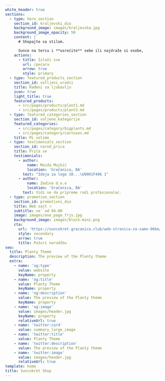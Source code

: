 ```yaml
---
white_header: true
sections:
  - type: hero_section
    section_id: kraljevski_dio
    background_image: images/kraljevska.jpg
    background_image_opacity: 50
    content: |
      # Shopajte sa stilom.

      Sunce na tercu i **usrećite** sebe ili najdraže si osobe,
    actions:
      - title: Izloži sve
        url: /pecara
        arrow: true
        style: primary
  - type: featured_products_section
    section_id: volljeni_uradci
    title: Rađeni sa ljubavlju
    icon: true
    light_title: true
    featured_products:
      - src/pages/products/plant1.md
      - src/pages/products/plant3.md
  - type: featured_categories_section
    section_id: voljene_kategorije
    featured_categories:
      - src/pages/category/bigplants.md
      - src/pages/category/cactuses.md
    title: Mi volimo
  - type: testimonials_section
    section_id: narod_prica
    title: Priča se
    testimonials:
      - author:
          name: Maida Mujkić
          location: 'Gračanica, BA'
        text: "Ideja za logo 10...\U0001F496 1"
      - author:
          name: Zedina d.o.o
          location: 'Gračanica, BA'
        text: Vidi se da pripreme radi profesionalac.
  - type: promotion_section
    section_id: promotivni_dio
    title: Web sajt ⭐
    subtitle: ve' od 94.00
    image: images/one_page_frjs.jpg
    background_image: images/block-mini.png
    cta:
      url: 'https://suncokret.gracanica.club/web-stranica-za-samo-96km/'
      style: secondary
      arrow: true
      title: Požuri narudžbu
seo:
  title: Planty Theme
  description: The preview of the Planty theme
  extra:
    - name: 'og:type'
      value: website
      keyName: property
    - name: 'og:title'
      value: Planty Theme
      keyName: property
    - name: 'og:description'
      value: The preview of the Planty theme
      keyName: property
    - name: 'og:image'
      value: images/header.jpg
      keyName: property
      relativeUrl: true
    - name: 'twitter:card'
      value: summary_large_image
    - name: 'twitter:title'
      value: Planty Theme
    - name: 'twitter:description'
      value: The preview of the Planty theme
    - name: 'twitter:image'
      value: images/header.jpg
      relativeUrl: true
template: home
title: Suncokret Shop
---
```

